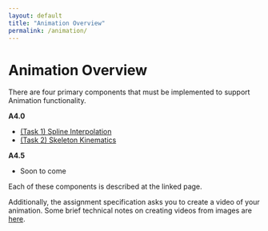 ```yaml
---
layout: default
title: "Animation Overview"
permalink: /animation/
---
```


# Animation Overview

There are four primary components that must be implemented to support Animation functionality.

**A4.0**

- [(Task 1) Spline Interpolation](splines.md)
- [(Task 2) Skeleton Kinematics](skeleton_kinematics.md)

**A4.5**
- Soon to come


Each of these components is described at the linked page.

Additionally, the assignment specification asks you to create a video of your animation. Some brief technical notes on creating videos from images are [here](generate_videos.md).

